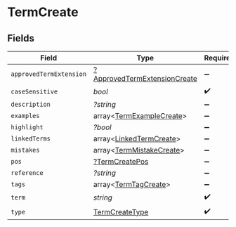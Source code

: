# TermCreate


## Fields

| Field                                                                              | Type                                                                               | Required                                                                           | Description                                                                        |
| ---------------------------------------------------------------------------------- | ---------------------------------------------------------------------------------- | ---------------------------------------------------------------------------------- | ---------------------------------------------------------------------------------- |
| `approvedTermExtension`                                                            | [?ApprovedTermExtensionCreate](../../models/shared/ApprovedTermExtensionCreate.md) | :heavy_minus_sign:                                                                 | N/A                                                                                |
| `caseSensitive`                                                                    | *bool*                                                                             | :heavy_check_mark:                                                                 | N/A                                                                                |
| `description`                                                                      | *?string*                                                                          | :heavy_minus_sign:                                                                 | N/A                                                                                |
| `examples`                                                                         | array<[TermExampleCreate](../../models/shared/TermExampleCreate.md)>               | :heavy_minus_sign:                                                                 | N/A                                                                                |
| `highlight`                                                                        | *?bool*                                                                            | :heavy_minus_sign:                                                                 | N/A                                                                                |
| `linkedTerms`                                                                      | array<[LinkedTermCreate](../../models/shared/LinkedTermCreate.md)>                 | :heavy_minus_sign:                                                                 | N/A                                                                                |
| `mistakes`                                                                         | array<[TermMistakeCreate](../../models/shared/TermMistakeCreate.md)>               | :heavy_minus_sign:                                                                 | N/A                                                                                |
| `pos`                                                                              | [?TermCreatePos](../../models/shared/TermCreatePos.md)                             | :heavy_minus_sign:                                                                 | N/A                                                                                |
| `reference`                                                                        | *?string*                                                                          | :heavy_minus_sign:                                                                 | N/A                                                                                |
| `tags`                                                                             | array<[TermTagCreate](../../models/shared/TermTagCreate.md)>                       | :heavy_minus_sign:                                                                 | N/A                                                                                |
| `term`                                                                             | *string*                                                                           | :heavy_check_mark:                                                                 | N/A                                                                                |
| `type`                                                                             | [TermCreateType](../../models/shared/TermCreateType.md)                            | :heavy_check_mark:                                                                 | N/A                                                                                |